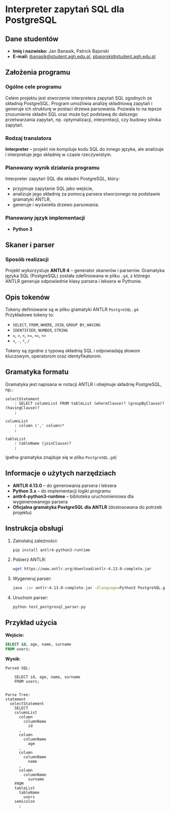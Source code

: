 # Interpreter zapytań SQL dla PostgreSQL

## Dane studentów

- **Imię i nazwisko:** Jan Banasik, Patrick Bajorski  
- **E-mail:** jbanasik@student.agh.edu.pl, pbajorski@student.agh.edu.pl 

## Założenia programu

### Ogólne cele programu

Celem projektu jest stworzenie interpretera zapytań SQL zgodnych ze składnią PostgreSQL. Program umożliwia analizę składniową zapytań i generuje ich strukturę w postaci drzewa parsowania. Pozwala to na lepsze zrozumienie składni SQL oraz może być podstawą do dalszego przetwarzania zapytań, np. optymalizacji, interpretacji, czy budowy silnika zapytań.

### Rodzaj translatora

**Interpreter** – projekt nie kompiluje kodu SQL do innego języka, ale analizuje i interpretuje jego składnię w czasie rzeczywistym.

### Planowany wynik działania programu

Interpreter zapytań SQL dla składni PostgreSQL, który:

- przyjmuje zapytanie SQL jako wejście,
- analizuje jego składnię za pomocą parsera stworzonego na podstawie gramatyki ANTLR,
- generuje i wyświetla drzewo parsowania.

### Planowany język implementacji

- **Python 3**

## Skaner i parser

### Sposób realizacji

Projekt wykorzystuje **ANTLR 4** – generator skanerów i parserów. Gramatyka języka SQL (PostgreSQL) została zdefiniowana w pliku `.g4`, z którego ANTLR generuje odpowiednie klasy parsera i leksera w Pythonie.

## Opis tokenów

Tokeny definiowane są w pliku gramatyki ANTLR `PostgreSQL.g4`. Przykładowe tokeny to:

- `SELECT`, `FROM`, `WHERE`, `JOIN`, `GROUP BY`, `HAVING`
- `IDENTIFIER`, `NUMBER`, `STRING`
- `=`, `>`, `<`, `>=`, `<=`, `<>`
- `+`, `-`, `*`, `/`

Tokeny są zgodne z typową składnią SQL i odpowiadają słowom kluczowym, operatorom oraz identyfikatorom.

## Gramatyka formatu

Gramatyka jest napisana w notacji ANTLR i obejmuje składnię PostgreSQL, np.:

```antlr
selectStatement
    : SELECT columnList FROM tableList (whereClause)? (groupByClause)? (havingClause)?
    ;

columnList
    : column (',' column)*
    ;

tableList
    : tableName (joinClause)?
    ;
```

(pełna gramatyka znajduje się w pliku `PostgreSQL.g4`)

## Informacje o użytych narzędziach

- **ANTLR 4.13.0** – do generowania parsera i leksera
- **Python 3.x** – do implementacji logiki programu
- **antlr4-python3-runtime** – biblioteka uruchomieniowa dla wygenerowanego parsera
- **Oficjalna gramatyka PostgreSQL dla ANTLR** (dostosowana do potrzeb projektu)

## Instrukcja obsługi

1. Zainstaluj zależności:
   ```bash
   pip install antlr4-python3-runtime
   ```

2. Pobierz ANTLR:
   ```bash
   wget https://www.antlr.org/download/antlr-4.13.0-complete.jar
   ```

3. Wygeneruj parser:
   ```bash
   java -jar antlr-4.13.0-complete.jar -Dlanguage=Python3 PostgreSQL.g4
   ```

4. Uruchom parser:
   ```bash
   python test_postgresql_parser.py
   ```

## Przykład użycia

**Wejście:**

```sql
SELECT id, age, name, surname
FROM users;
```

**Wynik:**

```
Parsed SQL:

    SELECT id, age, name, surname
    FROM users;
    

Parse Tree:
statement
  selectStatement
    SELECT
    columnList
      column
        columnName
          id
      ,
      column
        columnName
          age
      ,
      column
        columnName
          name
      ,
      column
        columnName
          surname
    FROM
    tableList
      tableName
        users
    semicolon
      ;
```

